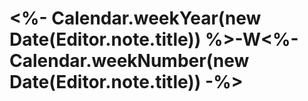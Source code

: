 # <%- Calendar.weekYear(new Date(Editor.note.title)) %>-W<%- Calendar.weekNumber(new Date(Editor.note.title)) -%>
